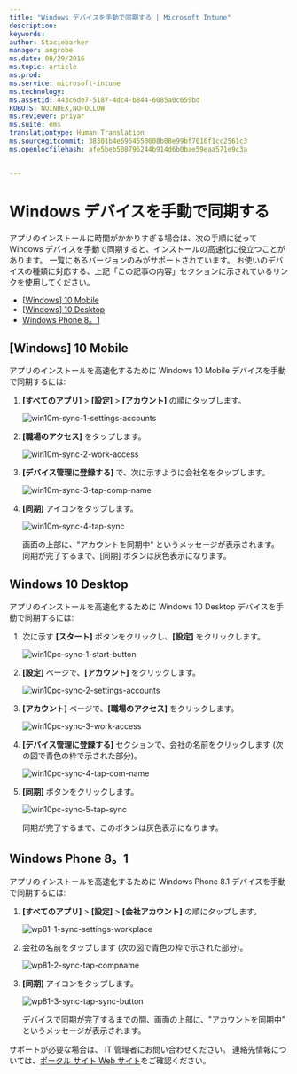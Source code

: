```yaml
---
title: "Windows デバイスを手動で同期する | Microsoft Intune"
description: 
keywords: 
author: Staciebarker
manager: angrobe
ms.date: 08/29/2016
ms.topic: article
ms.prod: 
ms.service: microsoft-intune
ms.technology: 
ms.assetid: 443c6de7-5187-4dc4-b844-6085a0c659bd
ROBOTS: NOINDEX,NOFOLLOW
ms.reviewer: priyar
ms.suite: ems
translationtype: Human Translation
ms.sourcegitcommit: 38301b4e6964550008b08e99bf7016f1cc2561c3
ms.openlocfilehash: afe5beb508796244b914d6b0bae59eaa571e9c3a


---
```



# Windows デバイスを手動で同期する
アプリのインストールに時間がかかりすぎる場合は、次の手順に従って Windows デバイスを手動で同期すると、インストールの高速化に役立つことがあります。 一覧にあるバージョンのみがサポートされています。 お使いのデバイスの種類に対応する、上記「この記事の内容」セクションに示されているリンクを使用してください。

* [[Windows] 10 Mobile](#windows-10-mobile)
* [[Windows] 10 Desktop](#windows-10-desktop)
* [Windows Phone 8。1](#windows-phone-8-1)


## [Windows] 10 Mobile
アプリのインストールを高速化するために Windows 10 Mobile デバイスを手動で同期するには:

1. **[すべてのアプリ]** > **[設定]** > **[アカウント]** の順にタップします。

    ![win10m-sync-1-settings-accounts](./media/win10m-sync-1-settings-accounts.png)

2. **[職場のアクセス]** をタップします。

    ![win10m-sync-2-work-access](./media/win10m-sync-2-work-access.png)

3. **[デバイス管理に登録する]** で、次に示すように会社名をタップします。

    ![win10m-sync-3-tap-comp-name](./media/win10m-sync-3-tap-comp-name.png)

4. **[同期]** アイコンをタップします。

    ![win10m-sync-4-tap-sync](./media/win10m-sync-4-tap-sync.png)

    画面の上部に、"アカウントを同期中" というメッセージが表示されます。 同期が完了するまで、[同期] ボタンは灰色表示になります。

## Windows 10 Desktop
アプリのインストールを高速化するために Windows 10 Desktop デバイスを手動で同期するには:

1. 次に示す **[スタート]** ボタンをクリックし、**[設定]** をクリックします。

    ![win10pc-sync-1-start-button](./media/win10pc-sync-1-start-button.png)

2. **[設定]** ページで、**[アカウント]** をクリックします。

    ![win10pc-sync-2-settings-accounts](./media/win10pc-sync-2-settings-accounts.png)

3. **[アカウント]** ページで、**[職場のアクセス]** をクリックします。

    ![win10pc-sync-3-work-access](./media/win10pc-sync-3-work-access.png)

4. **[デバイス管理に登録する]** セクションで、会社の名前をクリックします (次の図で青色の枠で示された部分)。

    ![win10pc-sync-4-tap-com-name](./media/win10pc-sync-4-tap-com-name.png)

5. **[同期]** ボタンをクリックします。

    ![win10pc-sync-5-tap-sync](./media/win10pc-sync-5-tap-sync.png)

   同期が完了するまで、このボタンは灰色表示になります。

## Windows Phone 8。1
アプリのインストールを高速化するために Windows Phone 8.1 デバイスを手動で同期するには:

1. **[すべてのアプリ]** > **[設定]** > **[会社アカウント]** の順にタップします。

    ![wp81-1-sync-settings-workplace](./media/wp81-1-sync-settings-workplace.png)

2. 会社の名前をタップします (次の図で青色の枠で示された部分)。

    ![wp81-2-sync-tap-compname](./media/wp81-2-sync-tap-compname.png)

3. **[同期]** アイコンをタップします。

    ![wp81-3-sync-tap-sync-button](./media/wp81-3-sync-tap-sync-button.png)

   デバイスで同期が完了するまでの間、画面の上部に、"アカウントを同期中" というメッセージが表示されます。

サポートが必要な場合は、 IT 管理者にお問い合わせください。 連絡先情報については、[ポータル サイト Web サイト](http://portal.manage.microsoft.com)をご確認ください。





<!--HONumber=Aug16_HO5-->


